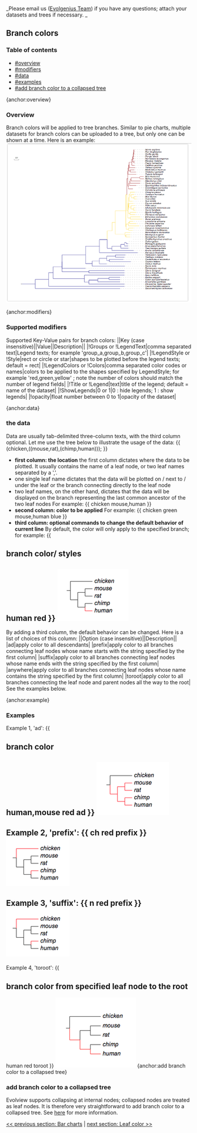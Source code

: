 _Please email us ([Evolgenius Team](mailto:evolgenius.team@gmail.com)) if you have any questions; attach your datasets and trees if necessary. _

## Branch colors

### Table of contents
* [#overview](#overview)
* [#modifiers](#modifiers)
* [#data](#data)
* [#examples](#examples)
* [#add branch color to a collapsed tree](#add-branch-color-to-a-collapsed-tree)

{anchor:overview}
### Overview
Branch colors will be applied to tree branches.
Similar to pie charts, multiple datasets for branch colors can be uploaded to a tree, but only one can be shown at a time.
Here is an example:
![](DatasetBranchColor_ev.branch.001.png)

{anchor:modifiers}
### Supported modifiers
Supported Key-Value pairs for branch colors:
||Key (case insensitive)||Value||Description||
|!Groups or !LegendText|comma separated text|Legend texts; for example 'group_a,group_b,group_c'|
|!LegendStyle or !Style|rect or circle or star|shapes to be plotted before the legend texts; default = rect|
|!LegendColors or !Colors|comma separated color codes or names|colors to be applied to the shapes specified by LegendStyle; for example 'red,green,yellow' ; note the number of colors should match the number of legend fields|
|!Title or !Legend|text|title of the legend; default = name of the dataset|
|!ShowLegends|0 or 1|0 : hide legends; 1 : show legends|
|!opacity|float number between 0 to 1|opacity of the dataset|

{anchor:data}
### the data
Data are usually tab-delimited three-column texts, with the third column optional.
Let me use the tree below to illustrate the usage of the data:
{{
(chicken,((mouse,rat),(chimp,human)));
}}
* **first column: the location**
the first column dictates where the data to be plotted. It usually contains the name of a leaf node, or two leaf names separated by a ','.
* one single leaf name dictates that the data will be plotted on / next to / under the leaf or the branch connecting directly to the leaf node
* two leaf names, on the other hand, dictates that the data will be displayed on the branch representing the last common ancestor of the two leaf nodes
For example:
{{
chicken
mouse,human
}}
* **second column: color to be applied**
For example:
{{
chicken	green
mouse,human	blue
}}
* **third column: optional commands to change the default behavior of current line**
By default, the color will only apply to the specified branch; for example:
{{
## branch color/ styles
human	red
}}
![](DatasetBranchColor_branchcolor_example1.png)
----
By adding a third column, the default behavior can be changed. Here is a list of choices of this column:
||Option (case insensitive)||Description||
|ad|apply color to all descendants|
|prefix|apply color to all branches connecting leaf nodes whose name starts with the string specified by the first column|
|suffix|apply color to all branches connecting leaf nodes whose name ends with the string specified by the first column|
|anywhere|apply color to all branches connecting leaf nodes whose name contains the string specified by the first column|
|toroot|apply color to all branches connecting the leaf node and parent nodes all the way to the root|
See the examples below.

{anchor:example}
### Examples
Example 1, 'ad':
{{
## branch color
human,mouse	red	ad
}}
![](DatasetBranchColor_branchcolor_example2.png)
----
Example 2, 'prefix':
{{
ch	red	prefix
}}
![](DatasetBranchColor_branchcolor_example3.png)
----
Example 3, 'suffix':
{{
n	red	prefix
}}
![](DatasetBranchColor_branchcolor_example3.png)
----
Example 4, 'toroot':
{{
## branch color from specified leaf node to the root
human	red	toroot
}}
![](DatasetBranchColor_branchcolor_toroot.png)
{anchor:add branch color to a collapsed tree}
### add branch color to a collapsed tree
Evolview supports collapsing at internal nodes; collapsed nodes are treated as leaf nodes. It is therefore very straightforward to add branch color to a collapsed tree. See [here](DatasetCollapseInternalNodes#branchcolors) for more information.


[<< previous section: Bar charts](DatasetBars)      |       [next section: Leaf color >>](DatasetLeafColor) 



